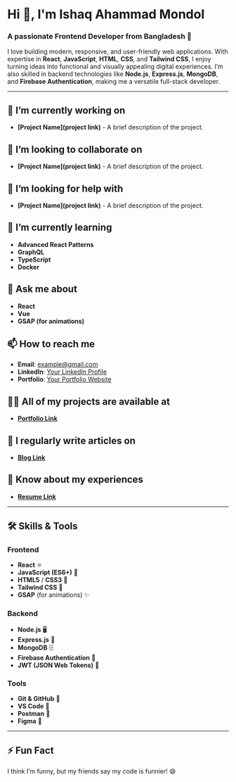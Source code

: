 # Hi 👋, I'm Ishaq Ahammad Mondol

### A passionate **Frontend Developer** from Bangladesh 🚀

I love building modern, responsive, and user-friendly web applications. With expertise in **React**, **JavaScript**, **HTML**, **CSS**, and **Tailwind CSS**, I enjoy turning ideas into functional and visually appealing digital experiences. I’m also skilled in backend technologies like **Node.js**, **Express.js**, **MongoDB**, and **Firebase Authentication**, making me a versatile full-stack developer.

---

## 🔭 I’m currently working on
- **[Project Name](project link)** - A brief description of the project.

## 👯 I’m looking to collaborate on
- **[Project Name](project link)** - A brief description of the project.

## 🤝 I’m looking for help with
- **[Project Name](project link)** - A brief description of the project.

## 🌱 I’m currently learning
- **Advanced React Patterns**
- **GraphQL**
- **TypeScript**
- **Docker**

## 💬 Ask me about
- **React**
- **Vue**
- **GSAP (for animations)**

## 📫 How to reach me
- **Email**: [example@gmail.com](mailto:example@gmail.com)
- **LinkedIn**: [Your LinkedIn Profile](linkedin-link)
- **Portfolio**: [Your Portfolio Website](portfolio-link)

## 👨‍💻 All of my projects are available at
- **[Portfolio Link](portfolio-link)**

## 📝 I regularly write articles on
- **[Blog Link](blog-link)**

## 📄 Know about my experiences
- **[Resume Link](resume-link)**

---

## 🛠️ Skills & Tools

### Frontend
- **React** ⚛️
- **JavaScript (ES6+)** 📜
- **HTML5** / **CSS3** 🎨
- **Tailwind CSS** 🌟
- **GSAP** (for animations) ✨

### Backend
- **Node.js** 🖥️
- **Express.js** 🚀
- **MongoDB** 🗄️
- **Firebase Authentication** 🔐
- **JWT (JSON Web Tokens)** 🔑

### Tools
- **Git & GitHub** 🐙
- **VS Code** 🔧
- **Postman** 📡
- **Figma** 🎨

---

## ⚡ Fun Fact
I think I’m funny, but my friends say my code is funnier! 😄

